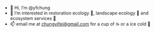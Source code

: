 - 👋 Hi, I’m @yfchung
- 👀 I’m interested in restoration ecology :seedling:, landscape ecology :sunrise_over_mountains: and ecosystem services :hammer:
- 📫 email me at chungyifei@gmail.com for a cup of :coffee: or a ice cold :beer: 

<!---
yfchung/yfchung is a ✨ special ✨ repository because its `README.md` (this file) appears on your GitHub profile.
You can click the Preview link to take a look at your changes.
--->
